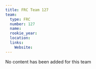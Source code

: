 ```yaml
---
title: FRC Team 127
team:
  type: FRC
  number: 127
  name: 
  rookie_year: 
  location: 
  links:
    Website: 
---
```

No content has been added for this team